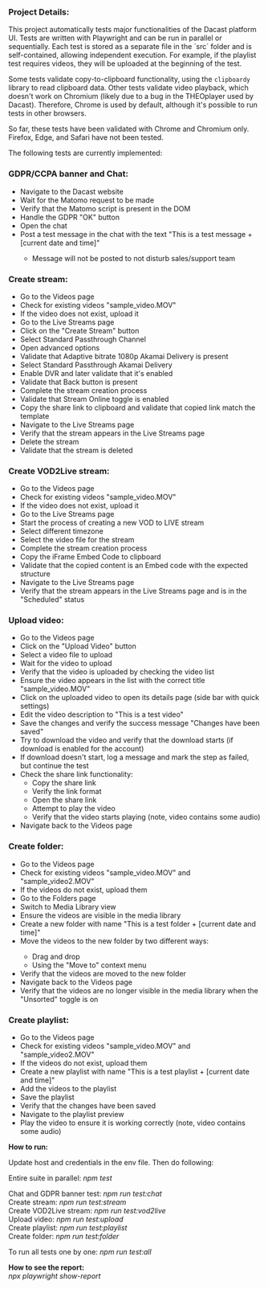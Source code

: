 <h3>Project Details:</h3>
This project automatically tests major functionalities of the Dacast platform UI. Tests are written with Playwright and can be run in parallel or sequentially. Each test is stored as a separate file in the `src` folder and is self-contained, allowing independent execution. For example, if the playlist test requires videos, they will be uploaded at the beginning of the test.

Some tests validate copy-to-clipboard functionality, using the `clipboardy` library to read clipboard data. Other tests validate video playback, which doesn't work on Chromium (likely due to a bug in the THEOplayer used by Dacast). Therefore, Chrome is used by default, although it's possible to run tests in other browsers.

So far, these tests have been validated with Chrome and Chromium only. Firefox, Edge, and Safari have not been tested.

The following tests are currently implemented:

<h3>GDPR/CCPA banner and Chat:</h3>
<ul>
<li>Navigate to the Dacast website</li>
<li>Wait for the Matomo request to be made</li>
<li>Verify that the Matomo script is present in the DOM</li>
<li>Handle the GDPR "OK" button</li>
<li>Open the chat</li>
<li>Post a test message in the chat with the text "This is a test message + [current date and time]"</li>
<ul>
  <li>Message will not be posted to not disturb sales/support team</li>
</ul>
</ul>

<h3>Create stream:</h3>
<ul>
<li>Go to the Videos page</li>
<li>Check for existing videos "sample_video.MOV"</li>
<li>If the video does not exist, upload it</li>
<li>Go to the Live Streams page</li>
<li>Click on the "Create Stream" button</li>
<li>Select Standard Passthrough Channel</li>
<li>Open advanced options</li>
<li>Validate that Adaptive bitrate 1080p Akamai Delivery is present</li>
<li>Select Standard Passthrough Akamai Delivery</li>
<li>Enable DVR and later validate that it's enabled</li>
<li>Validate that Back button is present</li>
<li>Complete the stream creation process</li>
<li>Validate that Stream Online toggle is enabled</li>
<li>Copy the share link to clipboard and validate that copied link match the template</li>
<li>Navigate to the Live Streams page</li>
<li>Verify that the stream appears in the Live Streams page</li>
<li>Delete the stream</li>
<li>Validate that the stream is deleted</li>
</ul>

<h3>Create VOD2Live stream:</h3>
<ul>
<li>Go to the Videos page</li>
<li>Check for existing videos "sample_video.MOV"</li>
<li>If the video does not exist, upload it</li>
<li>Go to the Live Streams page</li>
<li>Start the process of creating a new VOD to LIVE stream</li>
<li>Select different timezone</li>
<li>Select the video file for the stream</li>
<li>Complete the stream creation process</li>
<li>Copy the iFrame Embed Code to clipboard</li>
<li>Validate that the copied content is an Embed code with the expected structure</li>
<li>Navigate to the Live Streams page</li>
<li>Verify that the stream appears in the Live Streams page and is in the "Scheduled" status</li>
</ul>

<h3>Upload video:</h3>
<ul>
<li>Go to the Videos page</li>
<li>Click on the "Upload Video" button</li>
<li>Select a video file to upload</li>
<li>Wait for the video to upload</li>
<li>Verify that the video is uploaded by checking the video list</li>
<li>Ensure the video appears in the list with the correct title "sample_video.MOV"</li>
<li>Click on the uploaded video to open its details page (side bar with quick settings)</li>
<li>Edit the video description to "This is a test video"</li>
<li>Save the changes and verify the success message "Changes have been saved"</li>
<li>Try to download the video and verify that the download starts (if download is enabled for the account)</li>
<li>If download doesn't start, log a message and mark the step as failed, but continue the test</li>
<li>Check the share link functionality:
  <ul>
    <li>Copy the share link</li>
    <li>Verify the link format</li>
    <li>Open the share link</li>
    <li>Attempt to play the video</li>
    <li>Verify that the video starts playing (note, video contains some audio)</li>
  </ul>
</li>
<li>Navigate back to the Videos page</li>
</ul>

<h3>Create folder:</h3>
<ul>
<li>Go to the Videos page</li>
<li>Check for existing videos "sample_video.MOV" and "sample_video2.MOV"</li>
<li>If the videos do not exist, upload them</li>
<li>Go to the Folders page</li>
<li>Switch to Media Library view</li>
<li>Ensure the videos are visible in the media library</li>
<li>Create a new folder with name "This is a test folder + [current date and time]"</li>
<li>Move the videos to the new folder by two different ways:</li>
<ul>
  <li>Drag and drop</li>
  <li>Using the "Move to" context menu</li>
</ul>
<li>Verify that the videos are moved to the new folder</li>
<li>Navigate back to the Videos page</li>
<li>Verify that the videos are no longer visible in the media library when the "Unsorted" toggle is on</li>
</ul>

<h3>Create playlist:</h3>
<ul>
<li>Go to the Videos page</li>
<li>Check for existing videos "sample_video.MOV" and "sample_video2.MOV"</li>
<li>If the videos do not exist, upload them</li>
<li>Create a new playlist with name "This is a test playlist + [current date and time]"</li>
<li>Add the videos to the playlist</li>
<li>Save the playlist</li>
<li>Verify that the changes have been saved</li>
<li>Navigate to the playlist preview</li>
<li>Play the video to ensure it is working correctly (note, video contains some audio)</li>
</ul>


**How to run:**<br>

Update host and credentials in the env file. Then do following:<br>

Entire suite in parallel: _npm test_<br>

Chat and GDPR banner test: _npm run test:chat_<br>
Create stream: _npm run test:stream_<br>
Create VOD2Live stream: _npm run test:vod2live_<br>
Upload video: _npm run test:upload_<br>
Create playlist: _npm run test:playlist_<br>
Create folder: _npm run test:folder_<br>


To run all tests one by one: _npm run test:all_<br>

**How to see the report:**<br>
_npx playwright show-report_
